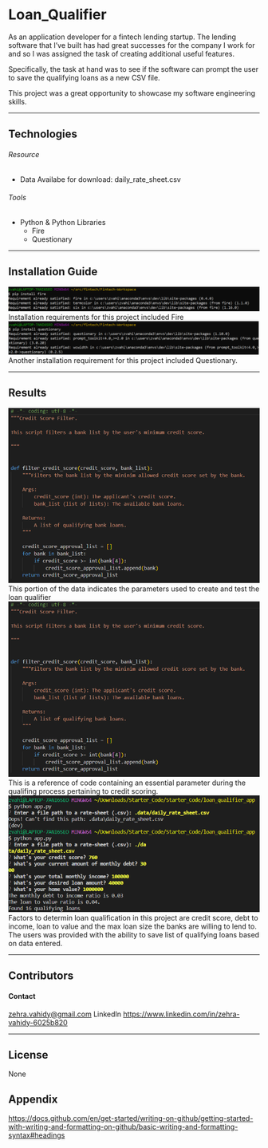 # Loan_Qualifier

As an application developer for a fintech lending startup. The lending software that I’ve built has had great successes for the company I work for and so I was assigned the task of creating additional useful features.

Specifically, the task at hand was to see if the software can prompt the user to save the qualifying loans as a new CSV file.

This project was a great opportunity to showcase my software engineering skills.

---

## Technologies
###### Resource 
- Data Availabe for download: daily_rate_sheet.csv
###### Tools
- Python & Python Libraries
    - Fire
    - Questionary

---

## Installation Guide
![C:\Users\zvahi\src\fintech\Fintech-module-02\Challenge_2\Screenshots\pip_fire](https://raw.githubusercontent.com/zvahidy/Loan_Qualifier/b0fd34e9ea1720163bc43ba0813452847aec8468/Fintech-module-02/Challenge_2/Screenshots/pip_fire.png)
Installation requirements for this project included Fire 
![C:\Users\zvahi\src\fintech\Fintech-module-02\Challenge_2\Screenshots\pip_questionary](https://raw.githubusercontent.com/zvahidy/Loan_Qualifier/b0fd34e9ea1720163bc43ba0813452847aec8468/Fintech-module-02/Challenge_2/Screenshots/pip_questionary.png)
Another installation requirement for this project included Questionary. 

---

## Results
![C:\Users\zvahi\src\fintech\Fintech-module-02\Challenge_2\Screenshots\data_daily_rate_sheet_csv_file](https://raw.githubusercontent.com/zvahidy/Loan_Qualifier/f9ca07764faf7ca1ae9debe2091a156bec0c5910/Fintech-module-02/Challenge_2/Screenshots/filter_credit_score.png)
This portion of the data indicates the parameters used to create and test the loan qualifier
![C:\Users\zvahi\src\fintech\Fintech-module-02\Challenge_2\Screenshots\filter_credit_score](https://raw.githubusercontent.com/zvahidy/Loan_Qualifier/b0fd34e9ea1720163bc43ba0813452847aec8468/Fintech-module-02/Challenge_2/Screenshots/filter_credit_score.png)
This is a reference of code containing an essential parameter during the qualifing process pertaining to credit scoring. 
![C:\Users\zvahi\src\fintech\Fintech-module-02\Challenge_2\Screenshots\results](https://raw.githubusercontent.com/zvahidy/Loan_Qualifier/3951ceb85977d158b786b6cc0675a8063732a785/Screenshots/results.png)
Factors to determin loan qualification in this project are credit score, debt to income, loan to value and the max loan size the banks are willing to lend to. The users was provided with the ability to save list of qualifying loans based on data entered.


---

## Contributors

#### Contact
zehra.vahidy@gmail.com
LinkedIn https://www.linkedin.com/in/zehra-vahidy-6025b820

---

## License

None

## Appendix
https://docs.github.com/en/get-started/writing-on-github/getting-started-with-writing-and-formatting-on-github/basic-writing-and-formatting-syntax#headings
